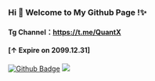### Hi 👋 Welcome to My Github Page !✨
#### Tg Channel：https://t.me/QuantX 
#### [↑ Expire on 2099.12.31]

[![Github Badge](https://img.shields.io/badge/-Github-232323?style=flat-square&logo=Github&logoColor=white&link=https://github.com/WSL33099)](https://github.com/WSL33099)
![](https://visitor-badge.glitch.me/badge?page_id=WSL33099)  

<!--
** WSL33099** is a ✨ _special_ ✨ repository because its `Readme.md` (this file) appears on your GitHub profile.

Here are some ideas to get you started:

- 🔭 I’m currently working on ...
- 🌱 I’m currently learning ...
- 👯 I’m looking to collaborate on ...
- 🤔 I’m looking for help with ...
- 💬 Ask me about ...
- 📫 How to reach me: ...
- 😄 Pronouns: ...
- ⚡ Fun fact: ...
-->
